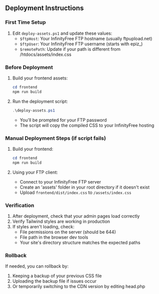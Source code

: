 ## Deployment Instructions

### First Time Setup
1. Edit `deploy-assets.ps1` and update these values:
   - `$ftpHost`: Your InfinityFree FTP hostname (usually ftpupload.net)
   - `$ftpUser`: Your InfinityFree FTP username (starts with epiz_)
   - `$remotePath`: Update if your path is different from /htdocs/assets/index.css

### Before Deployment
1. Build your frontend assets:
   ```powershell
   cd frontend
   npm run build
   ```

2. Run the deployment script:
   ```powershell
   .\deploy-assets.ps1
   ```
   - You'll be prompted for your FTP password
   - The script will copy the compiled CSS to your InfinityFree hosting

### Manual Deployment Steps (if script fails)
1. Build your frontend:
   ```powershell
   cd frontend
   npm run build
   ```

2. Using your FTP client:
   - Connect to your InfinityFree FTP server
   - Create an 'assets' folder in your root directory if it doesn't exist
   - Upload `frontend/dist/index.css` to `/assets/index.css`

### Verification
1. After deployment, check that your admin pages load correctly
2. Verify Tailwind styles are working in production
3. If styles aren't loading, check:
   - File permissions on the server (should be 644)
   - File path in the browser dev tools
   - Your site's directory structure matches the expected paths

### Rollback
If needed, you can rollback by:
1. Keeping a backup of your previous CSS file
2. Uploading the backup file if issues occur
3. Or temporarily switching to the CDN version by editing head.php